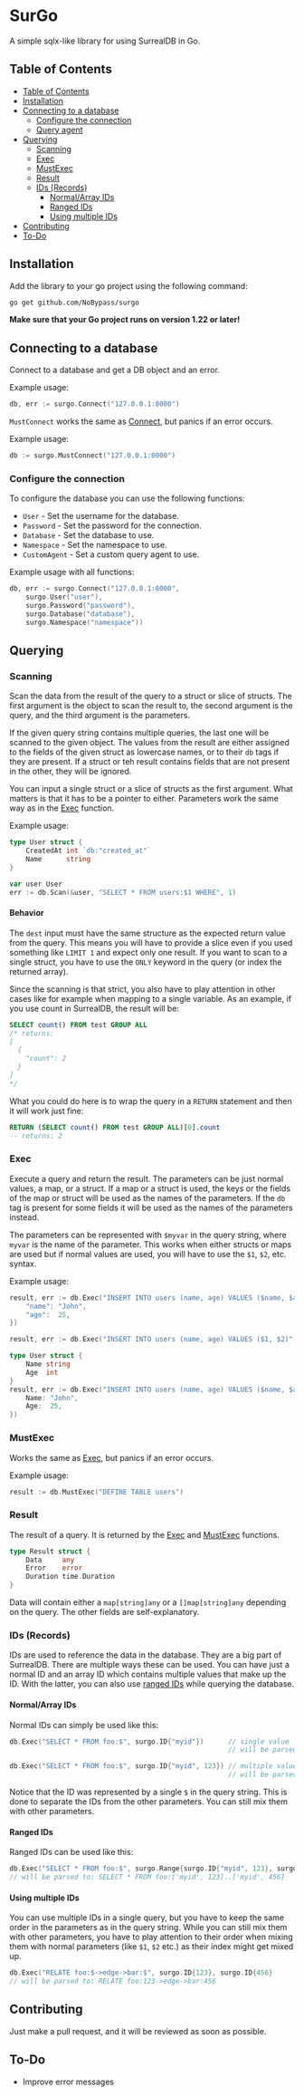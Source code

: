 # SurGo
A simple sqlx-like library for using SurrealDB in Go.

## Table of Contents
* [Table of Contents](#table-of-contents)
* [Installation](#installation)
* [Connecting to a database](#connecting-to-a-database)
  * [Configure the connection](#configure-the-connection)
  * [Query agent](#query-agent)
* [Querying](#querying)
  * [Scanning](#scanning)
  * [Exec](#exec)
  * [MustExec](#mustexec)
  * [Result](#result)
  * [IDs (Records)](#ids-records)
    * [Normal/Array IDs](#normalarray-ids)
    * [Ranged IDs](#ranged-ids)
    * [Using multiple IDs](#using-multiple-ids)
* [Contributing](#contributing)
* [To-Do](#to-do)

## Installation
Add the library to your go project using the following command:
```bash
go get github.com/NoBypass/surgo
```
**Make sure that your Go project runs on version 1.22 or later!**

## Connecting to a database
Connect to a database and get a DB object and an error.

Example usage:
```go
db, err := surgo.Connect("127.0.0.1:8000")
```

`MustConnect` works the same as [Connect](#Connect), but panics if an error occurs.

Example usage:
```go
db := surgo.MustConnect("127.0.0.1:8000")
```

### Configure the connection
To configure the database you can use the following functions:
- `User` - Set the username for the database.
- `Password` - Set the password for the connection.
- `Database` - Set the database to use.
- `Namespace` - Set the namespace to use.
- `CustomAgent` - Set a custom query agent to use.

Example usage with all functions:
```go
db, err := surgo.Connect("127.0.0.1:8000",
    surgo.User("user"),
    surgo.Password("password"),
    surgo.Database("database"),
    surgo.Namespace("namespace"))
```

## Querying

### Scanning
Scan the data from the result of the query to a struct or slice of
structs. The first argument is the object to scan the result to, the
second argument is the query, and the third argument is the parameters.

If the given query string contains multiple queries, the last one will
be scanned to the given object. The values from the result are either
assigned to the fields of the given struct as lowercase names, or to their
`db` tags if they are present. If a struct or teh result contains fields
that are not present in the other, they will be ignored.

You can input a single struct or a slice of structs as the first argument.
What matters is that it has to be a pointer to either. Parameters work the
same way as in the [Exec](#Exec) function.

Example usage:
```go
type User struct {
    CreatedAt int `db:"created_at"`
    Name      string
}

var user User
err := db.Scan(&user, "SELECT * FROM users:$1 WHERE", 1)
```

#### Behavior
The `dest` input must have the same structure as the expected return value 
from the query. This means you will have to provide a slice even if you used
something like `LIMIT 1` and expect only one result. If you want to scan to a
single struct, you have to use the `ONLY` keyword in the query (or index the
returned array).

Since the scanning is that strict, you also have to play attention in other
cases like for example when mapping to a single variable. As an example, if
you use count in SurrealDB, the result will be:
```SQL
SELECT count() FROM test GROUP ALL
/* returns:
[
  {
    "count": 2
  }
]
*/
```

What you could do here is to wrap the query in a `RETURN` statement and then
it will work just fine:
```SQL
RETURN (SELECT count() FROM test GROUP ALL)[0].count
-- returns: 2
```

### Exec
Execute a query and return the result. The parameters can be just
normal values, a map, or a struct. If a map or a struct is used, the
keys or the fields of the map or struct will be used as the names of
the parameters. If the `db` tag is present for some fields it will be
used as the names of the parameters instead.

The parameters can be represented with `$myvar` in the query string,
where `myvar` is the name of the parameter. This works when either
structs or maps are used but if normal values are used, you will have
to use the `$1`, `$2`, etc. syntax.

Example usage:
```go
result, err := db.Exec("INSERT INTO users (name, age) VALUES ($name, $age)", map[string]any{
    "name": "John",
    "age":  25,
})

result, err := db.Exec("INSERT INTO users (name, age) VALUES ($1, $2)", "John", 25)

type User struct {
    Name string
    Age  int
}
result, err := db.Exec("INSERT INTO users (name, age) VALUES ($name, $age)", User{
	Name: "John",
    Age:  25,
})
```

### MustExec
Works the same as [Exec](#Exec), but panics if an error occurs.

Example usage:
```go
result := db.MustExec("DEFINE TABLE users")
```

### Result
The result of a query. It is returned by the [Exec](#Exec) and
[MustExec](#MustExec) functions.

```go 
type Result struct {
	Data     any
	Error    error
	Duration time.Duration
}
```

Data will contain either a `map[string]any` or a `[]map[string]any` depending
on the query. The other fields are self-explanatory.

### IDs (Records)
IDs are used to reference the data in the database. They are a big part of SurrealDB. There are multiple ways these
can be used. You can have just a normal ID and an array ID which contains multiple values that make up the ID. With
the latter, you can also use [ranged IDs](https://surrealdb.com/docs/surrealdb/surrealql/datamodel/ids/#record-ranges) 
while querying the database.

#### Normal/Array IDs
Normal IDs can simply be used like this:
```go
db.Exec("SELECT * FROM foo:$", surgo.ID{"myid"})      // single value
                                                      // will be parsed to: SELECT * FROM foo:`myid`

db.Exec("SELECT * FROM foo:$", surgo.ID{"myid", 123}) // multiple values
                                                      // will be parsed to: SELECT * FROM foo:['myid', 123]
```

Notice that the ID was represented by a single `$` in the query string. This is done to separate the IDs from the other
parameters. You can still mix them with other parameters.

#### Ranged IDs
Ranged IDs can be used like this:
```go
db.Exec("SELECT * FROM foo:$", surgo.Range{surgo.ID{"myid", 123}, surgo.ID{"myid", 456}})
// will be parsed to: SELECT * FROM foo:['myid', 123]..['myid', 456]
``` 

#### Using multiple IDs
You can use multiple IDs in a single query, but you have to keep the same order in the parameters as in the query string.
While you can still mix them with other parameters, you have to play attention to their order when mixing them with
normal parameters (like `$1`, `$2` etc.) as their index might get mixed up.
```go
db.Exec("RELATE foo:$->edge->bar:$", surgo.ID{123}, surgo.ID{456}
// will be parsed to: RELATE foo:123->edge->bar:456
```

## Contributing
Just make a pull request, and it will be reviewed as soon as possible.

## To-Do
- Improve error messages